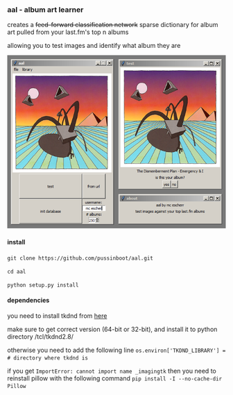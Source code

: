 ### aal - album art learner

creates a ~~feed-forward classification network~~ sparse dictionary for album art pulled from your last.fm's top n albums

allowing you to test images and identify what album they are

![here's a preview](https://raw.githubusercontent.com/pussinboot/aal/master/preview.png)

#### install

`git clone https://github.com/pussinboot/aal.git`

`cd aal`

`python setup.py install`

#### dependencies

you need to install tkdnd from [here](http://www.sourceforge.net/projects/tkdnd/)

make sure to get correct version (64-bit or 32-bit), and install it to python directory /tcl/tkdnd2.8/

otherwise you need to add the following line `os.environ['TKDND_LIBRARY'] = # directory where tkdnd is`

if you get `ImportError: cannot import name _imagingtk` then you need to reinstall pillow with the following command `pip install -I --no-cache-dir Pillow`